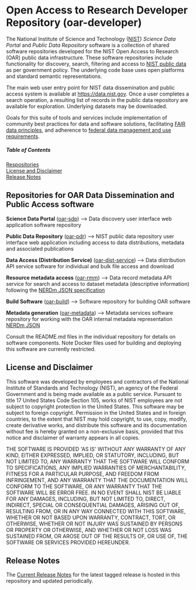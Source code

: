 # Open Access to Research Developer Repository (oar-developer)

The National Institute of Science and Technology ([NIST](https://www.nist.gov))  _Science Data Portal_ and _Public Data Repository_ software is a collection of shared software repositories developed for the NIST Open Access to Research (OAR) public data infrastructure.   These software repositories include functionality for discovery, search,  filtering and access to [NIST public data](https://www.nist.gov/open) as per government policy.  The underlying code base uses open platforms and standard semantic representations.  

The main web user entry point for NIST data dissemination and public access system is available at https://data.nist.gov.    Once a user completes a search operation,   a resulting list of records in the public data repository are available for exploration.   Underlying datasets may be downloaded.    

Goals for this suite of tools and services include implementation of community best practices for data and software solutions, facilitating [FAIR data principles](https://go-fair.org), and adherence to [federal data management and use requirements](https://resources.data.gov/).

##### Table of Contents  
[Respositories](#repositories)  
[License and Disclaimer](#license)  
[Release Notes](#releasenotes)  
 
<a name="repositories"/>

## Repositories for OAR Data Dissemination and Public Access software  

**Science Data Portal** ([oar-sdp](https://github.com/usnistgov/oar-sdp))  --> Data discovery user interface web application software repository

**Public Data Repository** ([oar-pdr](https://github.com/usnistgov/oar-pdr))  --> NIST public data repository user interface web application including access to data distributions,   metadata and associated publications 

**Data Access (Distribution Service)** ([oar-dist-service](https://github.com/usnistgov/oar-dist-service)) --> Data distribution API service software for individual and bulk file access and download

**Resource metadata access** ([oar-rmm](https://github.com/usnistgov/oar-rmm)) --> Data record metadata API service for search and access to dataset metadata (descriptive information) following the [NERDm JSON specification](https://data.nist.gov/od/dm/nerdm/)

**Build Software** ([oar-build](https://github.com/usnistgov/oar-build)) --> Software repository for building OAR software

**Metadata generation** ([oar-metadata](https://github.com/usnistgov/oar-metadata)) --> Metadata services software repository for working with the OAR internal metadata representation [NERDm JSON](https://data.nist.gov/od/dm/nerdm/)

Consult the README.md files in the individual repository for details on software components.    Note Docker files used for building and deploying this software are currently restricted.   

<a name="license"/>

## License and Disclaimer
This software was developed by employees and contractors of the National Institute of Standards and Technology (NIST), an agency of the Federal Government and is being made available as a public service. Pursuant to title 17 United States Code Section 105, works of NIST employees are not subject to copyright protection in the United States. This software may be subject to foreign copyright. Permission in the United States and in foreign countries, to the extent that NIST may hold copyright, to use, copy, modify, create derivative works, and distribute this software and its documentation without fee is hereby granted on a non-exclusive basis, provided that this notice and disclaimer of warranty appears in all copies.

THE SOFTWARE IS PROVIDED 'AS IS' WITHOUT ANY WARRANTY OF ANY KIND, EITHER EXPRESSED, IMPLIED, OR STATUTORY, INCLUDING, BUT NOT LIMITED TO, ANY WARRANTY THAT THE SOFTWARE WILL CONFORM TO SPECIFICATIONS, ANY IMPLIED WARRANTIES OF MERCHANTABILITY, FITNESS FOR A PARTICULAR PURPOSE, AND FREEDOM FROM INFRINGEMENT, AND ANY WARRANTY THAT THE DOCUMENTATION WILL CONFORM TO THE SOFTWARE, OR ANY WARRANTY THAT THE SOFTWARE WILL BE ERROR FREE. IN NO EVENT SHALL NIST BE LIABLE FOR ANY DAMAGES, INCLUDING, BUT NOT LIMITED TO, DIRECT, INDIRECT, SPECIAL OR CONSEQUENTIAL DAMAGES, ARISING OUT OF, RESULTING FROM, OR IN ANY WAY CONNECTED WITH THIS SOFTWARE, WHETHER OR NOT BASED UPON WARRANTY, CONTRACT, TORT, OR OTHERWISE, WHETHER OR NOT INJURY WAS SUSTAINED BY PERSONS OR PROPERTY OR OTHERWISE, AND WHETHER OR NOT LOSS WAS SUSTAINED FROM, OR AROSE OUT OF THE RESULTS OF, OR USE OF, THE SOFTWARE OR SERVICES PROVIDED HEREUNDER.

<a name="releasenotes"/>

## Release Notes

The [Current Release Notes](RELEASE_NOTES.md) for the latest tagged release is hosted in this repository and updated periodically.
